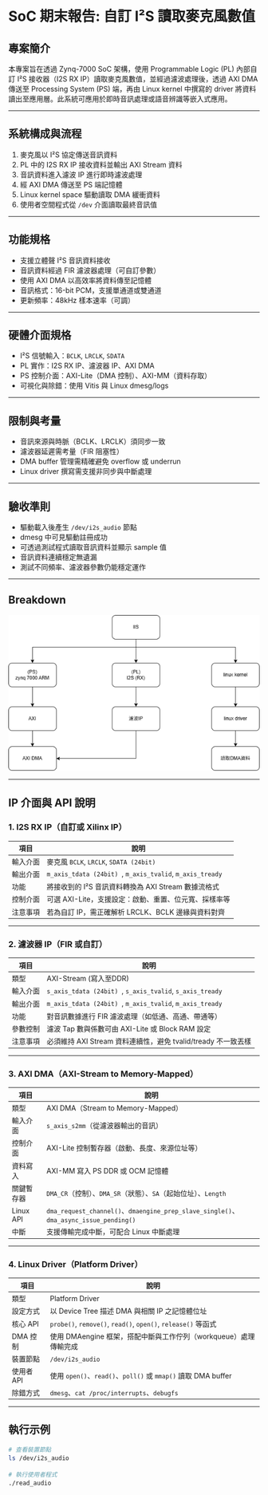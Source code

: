 # SoC 期末報告: 自訂 I²S 讀取麥克風數值

## 專案簡介

本專案旨在透過 Zynq-7000 SoC 架構，使用 Programmable Logic (PL) 內部自訂 I²S 接收器（I2S RX IP）讀取麥克風數值，並經過濾波處理後，透過 AXI DMA 傳送至 Processing System (PS) 端，再由 Linux kernel 中撰寫的 driver 將資料讀出至應用層。此系統可應用於即時音訊處理或語音辨識等嵌入式應用。

---

## 系統構成與流程

1. 麥克風以 I²S 協定傳送音訊資料
2. PL 中的 I2S RX IP 接收資料並輸出 AXI Stream 資料
3. 音訊資料進入濾波 IP 進行即時濾波處理
4. 經 AXI DMA 傳送至 PS 端記憶體
5. Linux kernel space 驅動讀取 DMA 緩衝資料
6. 使用者空間程式從 `/dev` 介面讀取最終音訊值

---

## 功能規格

* 支援立體聲 I²S 音訊資料接收
* 音訊資料經過 FIR 濾波器處理（可自訂參數）
* 使用 AXI DMA 以高效率將資料傳至記憶體
* 音訊格式：16-bit PCM，支援單通道或雙通道
* 更新頻率：48kHz 樣本速率（可調）

---

## 硬體介面規格

* I²S 信號輸入：`BCLK`, `LRCLK`, `SDATA`
* PL 實作：I2S RX IP、濾波器 IP、AXI DMA
* PS 控制介面：AXI-Lite（DMA 控制）、AXI-MM（資料存取）
* 可視化與除錯：使用 Vitis 與 Linux dmesg/logs

---

## 限制與考量

* 音訊來源與時脈（BCLK、LRCLK）須同步一致
* 濾波器延遲需考量（FIR 阻塞性）
* DMA buffer 管理需精確避免 overflow 或 underrun
* Linux driver 撰寫需支援非同步與中斷處理

---

## 驗收準則

* 驅動載入後產生 `/dev/i2s_audio` 節點
* dmesg 中可見驅動註冊成功
* 可透過測試程式讀取音訊資料並顯示 sample 值
* 音訊資料連續穩定無遺漏
* 測試不同頻率、濾波器參數仍能穩定運作

---

## Breakdown

![image](SoC_breakdown.png)

---

## IP 介面與 API 說明

### 1. I2S RX IP（自訂或 Xilinx IP）

| 項目       | 說明                                                                 |
|------------|----------------------------------------------------------------------|
| 輸入介面   | 麥克風 `BCLK`, `LRCLK`, `SDATA (24bit)`                    |
| 輸出介面   | `m_axis_tdata (24bit) `, `m_axis_tvalid`, `m_axis_tready`                    |
| 功能       | 將接收到的 I²S 音訊資料轉換為 AXI Stream 數據流格式                  |
| 控制介面   | 可選 AXI-Lite，支援設定：啟動、重置、位元寬、採樣率等               |
| 注意事項   | 若為自訂 IP，需正確解析 LRCLK、BCLK 邊緣與資料對齊                 |

---

### 2. 濾波器 IP（FIR 或自訂）

| 項目       | 說明                                                                 |
|------------|----------------------------------------------------------------------|
| 類型       | AXI-Stream  (寫入至DDR)                                                         |
| 輸入介面   | `s_axis_tdata (24bit) `, `s_axis_tvalid`, `s_axis_tready`                    |
| 輸出介面   | `m_axis_tdata (24bit) `, `m_axis_tvalid`, `m_axis_tready`                    |
| 功能       | 對音訊數據進行 FIR 濾波處理（如低通、高通、帶通等）                |
| 參數控制   | 濾波 Tap 數與係數可由 AXI-Lite 或 Block RAM 設定                   |
| 注意事項   | 必須維持 AXI Stream 資料連續性，避免 tvalid/tready 不一致丟樣     |

---

### 3. AXI DMA（AXI-Stream to Memory-Mapped）

| 項目           | 說明                                                              |
|----------------|-------------------------------------------------------------------|
| 類型           | AXI DMA（Stream to Memory-Mapped）                               |
| 輸入介面       | `s_axis_s2mm`（從濾波器輸出的音訊）                    |
| 控制介面       | AXI-Lite 控制暫存器（啟動、長度、來源位址等）                    |
| 資料寫入       | AXI-MM 寫入 PS DDR 或 OCM 記憶體                                  |
| 關鍵暫存器     | `DMA_CR`（控制）、`DMA_SR`（狀態）、`SA`（起始位址）、`Length`   |
| Linux API      | `dma_request_channel()`、`dmaengine_prep_slave_single()`、`dma_async_issue_pending()` |
| 中斷           | 支援傳輸完成中斷，可配合 Linux 中斷處理                          |

---

### 4. Linux Driver（Platform Driver）

| 項目         | 說明                                                              |
|--------------|-------------------------------------------------------------------|
| 類型         | Platform Driver                                                   |
| 設定方式     | 以 Device Tree 描述 DMA 與相關 IP 之記憶體位址                    |
| 核心 API     | `probe()`, `remove()`, `read()`, `open()`, `release()` 等函式     |
| DMA 控制     | 使用 DMAengine 框架，搭配中斷與工作佇列（workqueue）處理傳輸完成 |
| 裝置節點     | `/dev/i2s_audio`                                                  |
| 使用者 API   | 使用 `open()`、`read()`、`poll()` 或 `mmap()` 讀取 DMA buffer     |
| 除錯方式     | `dmesg`、`cat /proc/interrupts`、`debugfs`                         |

---

## 執行示例

```bash
# 查看裝置節點
ls /dev/i2s_audio

# 執行使用者程式
./read_audio
